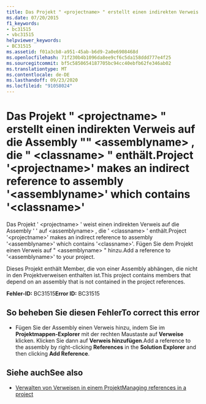 ```yaml
---
title: Das Projekt " <projectname> " erstellt einen indirekten Verweis auf die Assembly "" <assemblyname> , die " <classname> " enthält.
ms.date: 07/20/2015
f1_keywords:
- bc31515
- vbc31515
helpviewer_keywords:
- BC31515
ms.assetid: f01a3cb8-a951-45ab-b6d9-2a0e6908468d
ms.openlocfilehash: 71f230b4b1096da8ee9cf6c5da158ddd777e4f25
ms.sourcegitcommit: bf5c5850654187705bc94cc40ebfb62fe346ab02
ms.translationtype: MT
ms.contentlocale: de-DE
ms.lasthandoff: 09/23/2020
ms.locfileid: "91058024"
---
```

# <a name="project-projectname-makes-an-indirect-reference-to-assembly-assemblyname-which-contains-classname"></a><span data-ttu-id="62d8a-102">Das Projekt " \<projectname> " erstellt einen indirekten Verweis auf die Assembly "" \<assemblyname> , die " \<classname> " enthält.</span><span class="sxs-lookup"><span data-stu-id="62d8a-102">Project '\<projectname>' makes an indirect reference to assembly '\<assemblyname>' which contains '\<classname>'</span></span>

<span data-ttu-id="62d8a-103">Das Projekt ' \<projectname> ' weist einen indirekten Verweis auf die Assembly ' ' auf \<assemblyname> , die ' \<classname> ' enthält.</span><span class="sxs-lookup"><span data-stu-id="62d8a-103">Project '\<projectname>' makes an indirect reference to assembly '\<assemblyname>' which contains '\<classname>'.</span></span> <span data-ttu-id="62d8a-104">Fügen Sie dem Projekt einen Verweis auf " \<assemblyname> " hinzu.</span><span class="sxs-lookup"><span data-stu-id="62d8a-104">Add a reference to '\<assemblyname>' to your project.</span></span>  
  
 <span data-ttu-id="62d8a-105">Dieses Projekt enthält Member, die von einer Assembly abhängen, die nicht in den Projektverweisen enthalten ist.</span><span class="sxs-lookup"><span data-stu-id="62d8a-105">This project contains members that depend on an assembly that is not contained in the project references.</span></span>  
  
 <span data-ttu-id="62d8a-106">**Fehler-ID:** BC31515</span><span class="sxs-lookup"><span data-stu-id="62d8a-106">**Error ID:** BC31515</span></span>  
  
## <a name="to-correct-this-error"></a><span data-ttu-id="62d8a-107">So beheben Sie diesen Fehler</span><span class="sxs-lookup"><span data-stu-id="62d8a-107">To correct this error</span></span>  
  
- <span data-ttu-id="62d8a-108">Fügen Sie der Assembly einen Verweis hinzu, indem Sie im **Projektmappen-Explorer** mit der rechten Maustaste auf **Verweise** klicken. Klicken Sie dann auf **Verweis hinzufügen**.</span><span class="sxs-lookup"><span data-stu-id="62d8a-108">Add a reference to the assembly by right-clicking **References** in the **Solution Explorer** and then clicking **Add Reference**.</span></span>  
  
## <a name="see-also"></a><span data-ttu-id="62d8a-109">Siehe auch</span><span class="sxs-lookup"><span data-stu-id="62d8a-109">See also</span></span>

- [<span data-ttu-id="62d8a-110">Verwalten von Verweisen in einem Projekt</span><span class="sxs-lookup"><span data-stu-id="62d8a-110">Managing references in a project</span></span>](/visualstudio/ide/managing-references-in-a-project)
